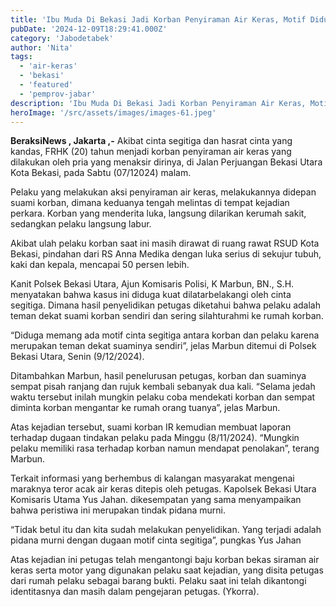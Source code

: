 ```yaml
---
title: 'Ibu Muda Di Bekasi Jadi Korban Penyiraman Air Keras, Motif Diduga Cinta Segitiga'
pubDate: '2024-12-09T18:29:41.000Z'
category: 'Jabodetabek'
author: 'Nita'
tags:
  - 'air-keras'
  - 'bekasi'
  - 'featured'
  - 'pemprov-jabar'
description: 'Ibu Muda Di Bekasi Jadi Korban Penyiraman Air Keras, Motif Diduga Cinta Segitiga'
heroImage: '/src/assets/images/images-61.jpeg'
---
```


**BeraksiNews , Jakarta ,-** Akibat cinta segitiga dan hasrat cinta yang kandas, FRHK (20) tahun menjadi korban penyiraman air keras yang dilakukan oleh pria yang menaksir dirinya, di Jalan Perjuangan Bekasi Utara Kota Bekasi, pada Sabtu (07/12024) malam.

Pelaku yang melakukan aksi penyiraman air keras, melakukannya didepan suami korban, dimana keduanya tengah melintas di tempat kejadian perkara. Korban yang menderita luka, langsung dilarikan kerumah sakit, sedangkan pelaku langsung labur.

Akibat ulah pelaku korban saat ini masih dirawat di ruang rawat RSUD Kota Bekasi, pindahan dari RS Anna Medika dengan luka serius di sekujur tubuh, kaki dan kepala, mencapai 50 persen lebih.

Kanit Polsek Bekasi Utara, Ajun Komisaris Polisi, K Marbun, BN., S.H. menyatakan bahwa kasus ini diduga kuat dilatarbelakangi oleh cinta segitiga. Dimana hasil penyelidikan petugas diketahui bahwa pelaku adalah teman dekat suami korban sendiri dan sering silahturahmi ke rumah korban.

“Diduga memang ada motif cinta segitiga antara korban dan pelaku karena merupakan teman dekat suaminya sendiri”, jelas Marbun ditemui di Polsek Bekasi Utara, Senin (9/12/2024).

Ditambahkan Marbun, hasil penelurusan petugas, korban dan suaminya sempat pisah ranjang dan rujuk kembali sebanyak dua kali. “Selama jedah waktu tersebut inilah mungkin pelaku coba mendekati korban dan sempat diminta korban mengantar ke rumah orang tuanya”, jelas Marbun.

Atas kejadian tersebut, suami korban IR kemudian membuat laporan terhadap dugaan tindakan pelaku pada Minggu (8/11/2024). “Mungkin pelaku memiliki rasa terhadap korban namun mendapat penolakan”, terang Marbun.

Terkait informasi yang berhembus di kalangan masyarakat mengenai maraknya teror acak air keras ditepis oleh petugas. Kapolsek Bekasi Utara Komisaris Utama Yus Jahan. dikesempatan yang sama menyampaikan bahwa peristiwa ini merupakan tindak pidana murni.

“Tidak betul itu dan kita sudah melakukan penyelidikan. Yang terjadi adalah pidana murni dengan dugaan motif cinta segitiga”, pungkas Yus Jahan

Atas kejadian ini petugas telah mengantongi baju korban bekas siraman air keras serta motor yang digunakan pelaku saat kejadian, yang disita petugas dari rumah pelaku sebagai barang bukti. Pelaku saat ini telah dikantongi identitasnya dan masih dalam pengejaran petugas. (Ykorra).
